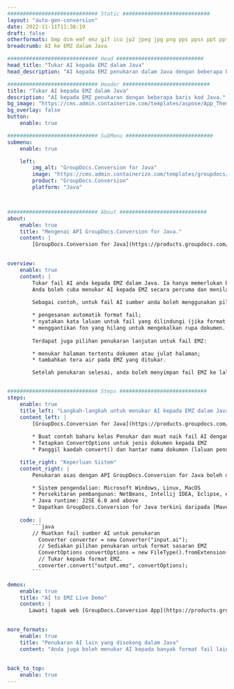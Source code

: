 ```yaml
---
############################# Static ############################
layout: "auto-gen-conversion"
date: 2022-11-11T11:38:19
draft: false
otherformats: bmp dcm emf emz gif ico jp2 jpeg jpg png pps ppsx ppt pptx psb psd svg svgz tga tif tiff webp wmf wmz
breadcrumb: AI ke EMZ dalam Java

############################# Head ############################
head_title: "Tukar AI kepada EMZ dalam Java"
head_description: "AI kepada EMZ penukaran dalam Java dengan beberapa baris kod. Tukar lebih 160 format fail menggunakan API penukaran dokumen GroupDocs untuk Java"

############################# Header ############################
title: "Tukar AI kepada EMZ dalam Java"
description: "AI kepada EMZ penukaran dengan beberapa baris kod Java."
bg_image: "https://cms.admin.containerize.com/templates/aspose/App_Themes/V3/images/bg/header1.png"
bg_overlay: false
button:
    enable: true

############################# SubMenu ############################
submenu:
    enable: true

    left:
        img_alt: "GroupDocs.Conversion for Java"
        image: "https://cms.admin.containerize.com/templates/groupdocs/images/product-logos/90x90-noborder/groupdocs-conversion-java.png"
        product: "GroupDocs.Conversion"
        platform: "Java"



############################# About ############################
about:
    enable: true
    title: "Mengenai API GroupDocs.Conversion for Java."
    content: |
        [GroupDocs.Conversion for Java](https://products.groupdocs.com/conversion/java/) ialah API penukaran format fail lanjutan untuk menukar antara imej popular dan format dokumen seperti Microsoft Office, OpenDocument, PDF, HTML, e-mel, CAD. dan banyak lagi dengan hanya beberapa baris kod. API asli secara automatik mengesan format dokumen asal dan menawarkan banyak pilihan untuk menyesuaikan dokumen yang ditukar. Bersama-sama dengan fungsi mengekstrak maklumat daripada dokumen, ia juga menyokong caching hasil penukaran ke cakera tempatan secara lalai. Walau bagaimanapun, sebarang jenis storan cache boleh disokong dengan melaksanakan antara muka yang sesuai - Amazon S3, Dropbox, Google Drive, Windows Azure, Reddis atau mana-mana yang lain.
    

overview:
    enable: true
    content: |
        Tukar fail AI anda kepada EMZ dalam Java. Ia hanya memerlukan beberapa baris kod Java pada mana-mana platform pilihan anda, seperti Windows, Linux, macOS.
        Anda boleh cuba menukar AI kepada EMZ secara percuma dan menilai kualiti hasil penukaran. Bersama-sama dengan skrip penukaran fail mudah, anda boleh mencuba pilihan yang lebih canggih untuk memuatkan fail sumber AI dan menyimpan output EMZ. 
        
        Sebagai contoh, untuk fail AI sumber anda boleh menggunakan pilihan pemuatan berikut:

        * pengesanan automatik format fail;
        * nyatakan kata laluan untuk fail yang dilindungi (jika format fail menyokongnya);
        * menggantikan fon yang hilang untuk mengekalkan rupa dokumen.
        
        Terdapat juga pilihan penukaran lanjutan untuk fail EMZ:

        * menukar halaman tertentu dokumen atau julat halaman;
        * tambahkan tera air pada EMZ yang ditukar.

        Setelah penukaran selesai, anda boleh menyimpan fail EMZ ke laluan fail setempat anda atau ke mana-mana storan pihak ketiga seperti FTP, Amazon S3, Google Drive, Dropbox dll. Sila ambil perhatian - untuk menukar AI kepada EMZ, anda tidak perlu memasang sebarang perisian tambahan, seperti MS Office, Open Office, Adobe Acrobat Reader dsb.


############################# Steps ############################
steps:
    enable: true
    title_left: "Langkah-langkah untuk menukar AI kepada EMZ dalam Java"
    content_left: |
        [GroupDocs.Conversion for Java](https://products.groupdocs.com/conversion/java/) membenarkan pembangun menukar fail AI kepada EMZ dengan mudah dengan beberapa baris kod.
        
        * Buat contoh baharu kelas Penukar dan muat naik fail AI dengan laluan penuh
        * Tetapkan ConvertOptions untuk jenis dokumen kepada EMZ
        * Panggil kaedah convert() dan hantar nama dokumen (laluan penuh) dan format (EMZ) sebagai parameter

    title_right: "Keperluan Sistem"
    content_right: |
        Penukaran asas dengan API GroupDocs.Conversion for Java boleh dilakukan dengan hanya beberapa baris kod. API kami disokong pada semua platform dan sistem pengendalian utama. Sebelum melaksanakan kod di bawah, pastikan anda mempunyai prasyarat berikut dipasang pada sistem anda.

        * Sistem pengendalian: Microsoft Windows, Linux, MacOS
        * Persekitaran pembangunan: NetBeans, Intellij IDEA, Eclipse, etc.
        * Java runtime: J2SE 6.0 and above
        * Dapatkan GroupDocs.Conversion for Java terkini daripada [Maven](https://repository.groupdocs.com/webapp/#/artifacts/browse/tree/General/repo/com/groupdocs/groupdocs-conversion)
         
    code: |
        ```java    
        // Muatkan fail sumber AI untuk penukaran
          Converter converter = new Converter("input.ai");
          // Sediakan pilihan penukaran untuk format sasaran EMZ
          ConvertOptions convertOptions = new FileType().fromExtension("emz").getConvertOptions();
          // Tukar kepada format EMZ.
          converter.convert("output.emz", convertOptions);
        ```

demos:
    enable: true
    title: "AI to EMZ Live Demo"
    content: |
       Lawati tapak web [GroupDocs.Conversion App](https://products.groupdocs.app/conversion/family) kami dan cuba AI kepada EMZ penukaran sekarang. Demo percuma mempunyai faedah berikut
          

more_formats:
    enable: true
    title: "Penukaran AI lain yang disokong dalam Java"
    content: "Anda juga boleh menukar AI kepada banyak format fail lain. Sila lihat senarai di bawah."
       
       
back_to_top:
    enable: true
---
```

